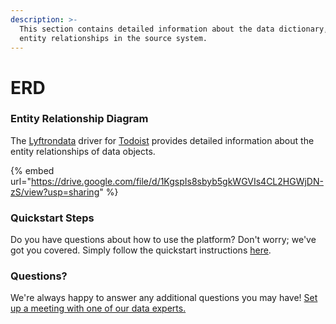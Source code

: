 ```yaml
---
description: >-
  This section contains detailed information about the data dictionary, and
  entity relationships in the source system.
---
```


# ERD

### Entity Relationship Diagram

The [Lyftrondata](https://www.lyftrondata.com/) driver for [Todoist](https://www.lyftrondata.com/integration/business-analytics/todoist//) provides detailed information about the entity relationships of data objects.

{% embed url="https://drive.google.com/file/d/1KgspIs8sbyb5gkWGVIs4CL2HGWjDN-zS/view?usp=sharing" %}

### Quickstart Steps

Do you have questions about how to use the platform? Don't worry; we've got you covered. Simply follow the quickstart instructions [here](../README.md).

### Questions? <a href="#questions" id="questions"></a>

We're always happy to answer any additional questions you may have! [Set up a meeting with one of our data experts.](https://www.lyftrondata.com/book-a-meeting/)

